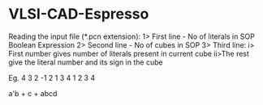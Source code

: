 # VLSI-CAD-Espresso

Reading the input file (*.pcn extension):
1> First line - No of literals in SOP Boolean Expression
2> Second line - No of cubes in SOP
3> Third line:
	i> First number gives number of literals present in current cube
	ii>The rest give the literal number and its sign in the cube

Eg.
4
3
2 -1 2
1 3
4 1 2 3 4

a'b + c + abcd
